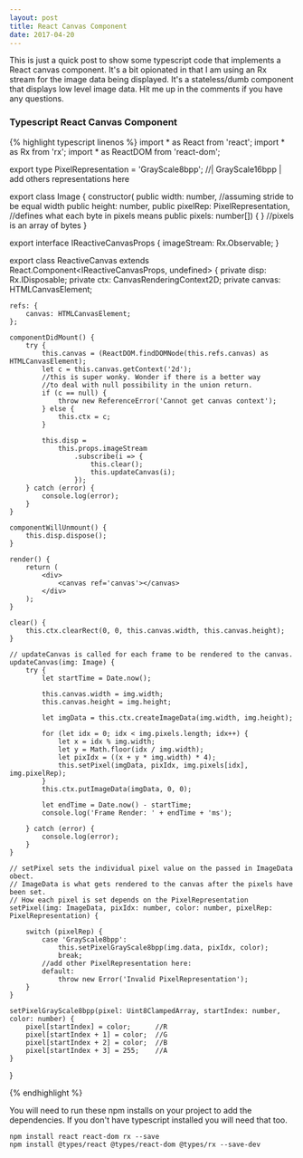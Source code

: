```yaml
---
layout: post
title: React Canvas Component
date: 2017-04-20
---
```


This is just a quick post to show some typescript code that implements a React canvas component. It's a bit opionated in that I am using an Rx stream for the image data being displayed.  It's a stateless/dumb component that displays low level image data.  Hit me  up in the comments if you have any questions.

### Typescript React Canvas Component 
{% highlight typescript linenos %}
import * as React from 'react';
import * as Rx from 'rx';
import * as ReactDOM from 'react-dom';

export type PixelRepresentation = 'GrayScale8bpp'; //| GrayScale16bpp | add others representations here

export class Image {
    constructor(
        public width: number, //assuming stride to be equal width
        public height: number,
        public pixelRep: PixelRepresentation, //defines what each byte in pixels means
        public pixels: number[]) { } //pixels is an array of bytes
}

export interface IReactiveCanvasProps {
    imageStream: Rx.Observable<Image>;
}

export class ReactiveCanvas extends React.Component<IReactiveCanvasProps, undefined> {
    private disp: Rx.IDisposable;
    private ctx: CanvasRenderingContext2D;
    private canvas: HTMLCanvasElement;

    refs: {
        canvas: HTMLCanvasElement;
    };

    componentDidMount() {
        try {
            this.canvas = (ReactDOM.findDOMNode(this.refs.canvas) as HTMLCanvasElement);
            let c = this.canvas.getContext('2d');
            //this is super wonky. Wonder if there is a better way
            //to deal with null possibility in the union return.
            if (c == null) {
                throw new ReferenceError('Cannot get canvas context');
            } else {
                this.ctx = c;
            }
            
            this.disp =
                this.props.imageStream
                    .subscribe(i => {
                        this.clear();
                        this.updateCanvas(i);
                    });
        } catch (error) {
            console.log(error);
        }
    }

    componentWillUnmount() {
        this.disp.dispose();
    }

    render() {
        return (
            <div>
                <canvas ref='canvas'></canvas>
            </div>
        );
    }

    clear() {
        this.ctx.clearRect(0, 0, this.canvas.width, this.canvas.height);
    }

    // updateCanvas is called for each frame to be rendered to the canvas.
    updateCanvas(img: Image) {
        try {
            let startTime = Date.now();

            this.canvas.width = img.width;
            this.canvas.height = img.height;

            let imgData = this.ctx.createImageData(img.width, img.height);

            for (let idx = 0; idx < img.pixels.length; idx++) {
                let x = idx % img.width;
                let y = Math.floor(idx / img.width);
                let pixIdx = ((x + y * img.width) * 4);
                this.setPixel(imgData, pixIdx, img.pixels[idx], img.pixelRep);
            }
            this.ctx.putImageData(imgData, 0, 0);

            let endTime = Date.now() - startTime;
            console.log('Frame Render: ' + endTime + 'ms');

        } catch (error) {
            console.log(error);
        }
    }

    // setPixel sets the individual pixel value on the passed in ImageData obect.
    // ImageData is what gets rendered to the canvas after the pixels have been set.
    // How each pixel is set depends on the PixelRepresentation
    setPixel(img: ImageData, pixIdx: number, color: number, pixelRep: PixelRepresentation) {

        switch (pixelRep) {
            case 'GrayScale8bpp':
                this.setPixelGrayScale8bpp(img.data, pixIdx, color);
                break;
            //add other PixelRepresentation here:
            default:
                throw new Error('Invalid PixelRepresentation');
        }
    }

    setPixelGrayScale8bpp(pixel: Uint8ClampedArray, startIndex: number, color: number) {
        pixel[startIndex] = color;      //R
        pixel[startIndex + 1] = color;  //G
        pixel[startIndex + 2] = color;  //B
        pixel[startIndex + 3] = 255;    //A
    }
}

{% endhighlight %}

You will need to run these npm installs on your project to add the dependencies. If you don't have typescript installed you will need that too.

```
npm install react react-dom rx --save
npm install @types/react @types/react-dom @types/rx --save-dev
```